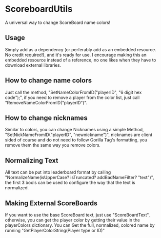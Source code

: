 # ScoreboardUtils #
A universal way to change ScoreBoard name colors!
## Usage ##
Simply add as a dependency (or perferably add as an embedded resource. No credit required!), and it's ready for use.
I encourage making this an embedded resource instead of a reference, no one likes when they have to download external libraries.
## How to change name colors ##
Just call the method, "SetNameColorFromID("playerID", "6 digit hex code");", if you need to remove a player from the color list, just call "RemoveNameColorFromID("playerID")".
## How to change nicknames ##
Similar to colors, you can change Nicknames using a simple Method, "SetNickNameFromID("playerID", "newnickname")", nicknames are client sided of course and do not need to follow Gorilla Tag's formatting, you remove them the same way you remove colors.
## Normalizing Text ##
All text can be put into leaderboard format by calling "NormalizeName(isUpperCase? isTruncated? addBadNameFilter? "text")", the first 3 bools can be used to configure the way that the text is normalized.
## Making External ScoreBoards ##
If you want to use the base ScoreBoard text, just use "ScoreBoardText", otherwise, you can get the player color by getting their value in the playerColors dictionary. You can Get the full, normalized, colored name by running "GetPlayerColorString(Player type or ID)"
